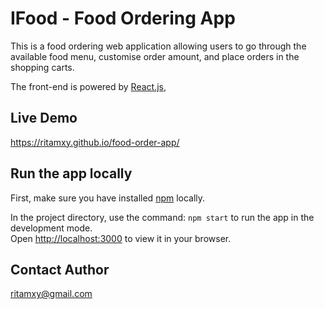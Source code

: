 # IFood - Food Ordering App

This is a food ordering web application allowing users to go through the available
food menu, customise order amount, and place orders in the shopping carts.

The front-end is powered by [React.js](https://reactjs.org),

## Live Demo

https://ritamxy.github.io/food-order-app/

## Run the app locally

First, make sure you have installed [npm](https://www.npmjs.com) locally.

In the project directory, use the command: `npm start` to run the app in the development mode.\
Open [http://localhost:3000](http://localhost:3000) to view it in your browser.

## Contact Author

ritamxy@gmail.com
